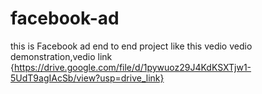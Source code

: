 # facebook-ad
this is Facebook ad end to end project
like this vedio 
vedio demonstration,vedio link {https://drive.google.com/file/d/1pywuoz29J4KdKSXTjw1-5UdT9agIAcSb/view?usp=drive_link}
